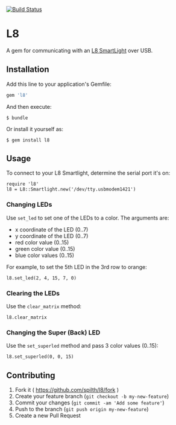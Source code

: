 [![Build Status](https://travis-ci.org/spilth/l8.svg?branch=master)](https://travis-ci.org/spilth/l8)

# L8

A gem for communicating with an [L8 SmartLight](http://l8smartlight.com) over USB.

## Installation

Add this line to your application's Gemfile:

```ruby
gem 'l8'
```

And then execute:

    $ bundle

Or install it yourself as:

    $ gem install l8

## Usage

To connect to your L8 Smartlight, determine the serial port it's on:

    require 'l8'
    l8 = L8::Smartlight.new('/dev/tty.usbmodem1421')

### Changing LEDs

Use `set_led` to set one of the LEDs to a color.  The arguments are:

  - x coordinate of the LED (0..7)
  - y coordinate of the LED (0..7)
  - red color value (0..15)
  - green color value (0..15)
  - blue color values (0..15)

For example, to set the 5th LED in the 3rd row to orange:

    l8.set_led(2, 4, 15, 7, 0)

### Clearing the LEDs

Use the `clear_matrix` method:

    l8.clear_matrix

### Changing the Super (Back) LED

Use the `set_superled` method and pass 3 color values (0..15):

    l8.set_superled(0, 0, 15)

## Contributing

1. Fork it ( https://github.com/spilth/l8/fork )
2. Create your feature branch (`git checkout -b my-new-feature`)
3. Commit your changes (`git commit -am 'Add some feature'`)
4. Push to the branch (`git push origin my-new-feature`)
5. Create a new Pull Request
